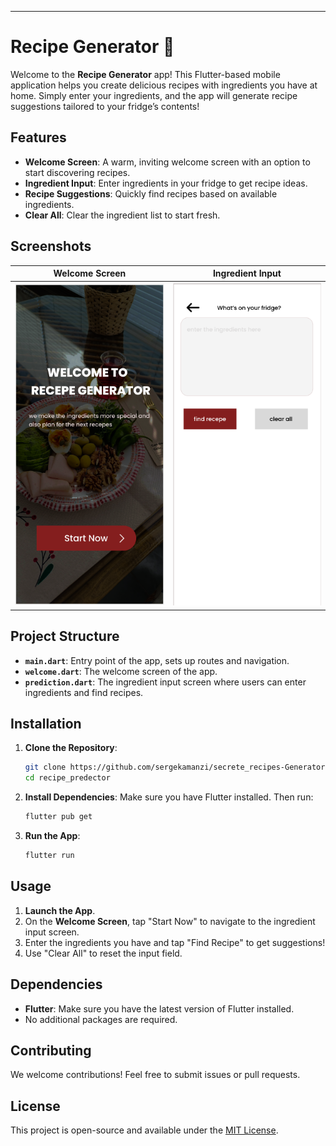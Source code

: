 

---

# Recipe Generator 🍲

Welcome to the **Recipe Generator** app! This Flutter-based mobile application helps you create delicious recipes with ingredients you have at home. Simply enter your ingredients, and the app will generate recipe suggestions tailored to your fridge’s contents!

## Features

- **Welcome Screen**: A warm, inviting welcome screen with an option to start discovering recipes.
- **Ingredient Input**: Enter ingredients in your fridge to get recipe ideas.
- **Recipe Suggestions**: Quickly find recipes based on available ingredients.
- **Clear All**: Clear the ingredient list to start fresh.

## Screenshots

| Welcome Screen | Ingredient Input |
| -------------- | ---------------- |
| ![Welcome Screen](./screenshots/welcome.png) | ![Ingredient Input](./screenshots/input.png) |

## Project Structure

- **`main.dart`**: Entry point of the app, sets up routes and navigation.
- **`welcome.dart`**: The welcome screen of the app.
- **`prediction.dart`**: The ingredient input screen where users can enter ingredients and find recipes.

## Installation

1. **Clone the Repository**:
   ```bash
   git clone https://github.com/sergekamanzi/secrete_recipes-Generator.git
   cd recipe_predector
   ```

2. **Install Dependencies**:
   Make sure you have Flutter installed. Then run:
   ```bash
   flutter pub get
   ```

3. **Run the App**:
   ```bash
   flutter run
   ```

## Usage

1. **Launch the App**.
2. On the **Welcome Screen**, tap "Start Now" to navigate to the ingredient input screen.
3. Enter the ingredients you have and tap "Find Recipe" to get suggestions!
4. Use "Clear All" to reset the input field.

## Dependencies

- **Flutter**: Make sure you have the latest version of Flutter installed.
- No additional packages are required.

## Contributing

We welcome contributions! Feel free to submit issues or pull requests.

## License

This project is open-source and available under the [MIT License](./LICENSE).
